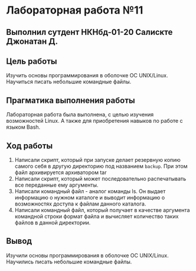 # Лабораторная работа №11

## Выполнил сутдент НКНбд-01-20 Салискте Джонатан Д.

## Цель работы

Изучить основы программирования в оболочке OC UNIX/Linux. Научиться писать небольшие командные файлы.

## Прагматика выполнения работы

Лабораторная работа была выполнена, с целью изучения возможностей Linux. А также для приобретения навыков по работе c языком Bash.

## Ход работы

1. Написали скрипт, который при запуске делает резервную копию самого себя в другую директорию под названием `backup`.
   При этом файл архивируется архиватором tar
2. Написали скрипт, который может последовательно распечатывать все переданные ему аргументы.
3. Написали командный файл - аналог команды ls. Он выдает информацию о нужном каталоге и выводит информацию о возможностях доступа к файлам данного каталога.
4. Написали командный файл, который получает в качестве аргумента командной строки формат файла и вычисляет количество таких файлов в данной директории.

## Вывод

Изучили основы программирования в оболочке OC UNIX/Linux. Научились писать небольшие командные файлы.
